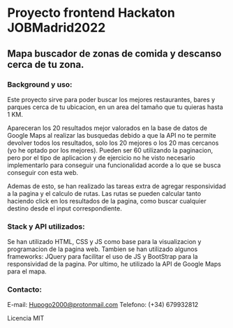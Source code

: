 # Proyecto frontend Hackaton JOBMadrid2022  
## Mapa buscador de zonas de comida y descanso cerca de tu zona.

### Background y uso:

Este proyecto sirve para poder buscar los mejores restaurantes, bares y parques cerca de tu ubicacion, en un area del tamaño que tu quieras hasta 1 KM.

Apareceran los 20 resultados mejor valorados en la base de datos de Google Maps al realizar las busquedas debido a que la API no te permite devolver todos los resultados, solo los 20 mejores o los 20 mas cercanos (yo he optado por los mejores). Pueden ser 60 utilizando la paginacion, pero por el tipo de aplicacion y de ejercicio no he visto necesario implementarlo para conseguir una funcionalidad acorde a lo que se busca conseguir con esta web.

Ademas de esto, se han realizado las tareas extra de agregar responsividad a la pagina y el calculo de rutas. Las rutas se pueden calcular tanto haciendo click en los resultados de la pagina, como buscar cualquier destino desde el input correspondiente.

### Stack y API utilizados:

Se han utilizado HTML, CSS y JS como base para la visualizacion y programacion de la pagina web.
Tambien se han utilizado algunos frameworks: JQuery para facilitar el uso de JS y BootStrap para la responsividad de la pagina.
Por ultimo, he utilizado la API de Google Maps para el mapa.

### Contacto:
E-mail: Hupogo2000@protonmail.com
Telefono: (+34) 679932812

Licencia MIT

